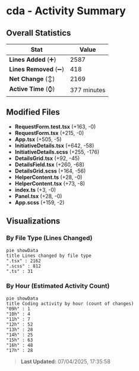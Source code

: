 # cda - Activity Summary 

## Overall Statistics

| Stat                   | Value                                                             |
| ---------------------- | ----------------------------------------------------------------- |
| **Lines Added** (➕)   | 2587                                          |
| **Lines Removed** (➖) | 418                                        |
| **Net Change** (↕)    | 2169                |
| **Active Time** (⌚)   | 377 minutes |


## Modified Files
- **RequestForm.test.tsx** (+163, -0)
- **RequestForm.tsx** (+215, -0)
- **App.tsx** (+505, -5)
- **InitiativeDetails.tsx** (+642, -58)
- **InitiativeDetails.scss** (+255, -176)
- **DetailsGrid.tsx** (+92, -45)
- **DetailsField.tsx** (+260, -68)
- **DetailsGrid.scss** (+164, -56)
- **HelperContent.ts** (+28, -0)
- **HelperContent.tsx** (+73, -8)
- **index.ts** (+3, -0)
- **Panel.tsx** (+28, -0)
- **App.scss** (+159, -2)

## Visualizations

### By File Type (Lines Changed)

```mermaid
pie showData
title Lines changed by file type
".tsx" : 2162
".scss" : 812
".ts" : 31
```

### By Hour (Estimated Activity Count)

```mermaid
pie showData
title Coding activity by hour (count of changes)
"09h" : 1
"10h" : 4
"11h" : 7
"12h" : 52
"13h" : 28
"14h" : 25
"15h" : 63
"16h" : 48
"17h" : 28
```


> **Last Updated:** 07/04/2025, 17:35:58